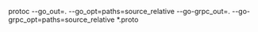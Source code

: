 
protoc --go_out=. --go_opt=paths=source_relative --go-grpc_out=. --go-grpc_opt=paths=source_relative *.proto